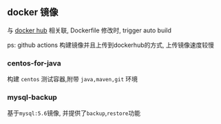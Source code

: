 
## docker 镜像

与 [docker hub](https://hub.docker.com/u/zhule) 相关联, Dockerfile 修改时, trigger auto build

ps: github actions 构建镜像并且上传到dockerhub的方式, 上传镜像速度较慢

### centos-for-java

构建 `centos` 测试容器,附带 `java,maven,git` 环境

### mysql-backup

基于`mysql:5.6`镜像, 并提供了`backup`,`restore`功能
